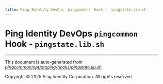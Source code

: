 ```yaml
---
title: Ping Identity DevOps `pingcommon` Hook - `pingstate.lib.sh`
---
```


# Ping Identity DevOps `pingcommon` Hook - `pingstate.lib.sh`

---
This document is auto-generated from _[pingcommon/opt/staging/hooks/pingstate.lib.sh](https://github.com/pingidentity/pingidentity-docker-builds/blob/master/pingcommon/opt/staging/hooks/pingstate.lib.sh)_

Copyright © 2025 Ping Identity Corporation. All rights reserved.
